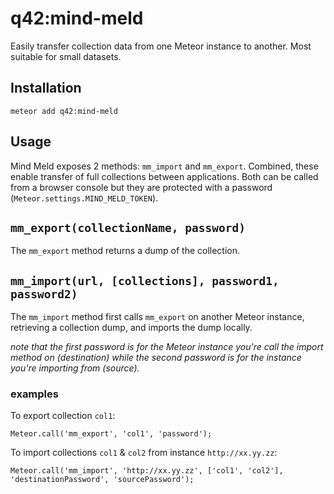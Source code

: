 # q42:mind-meld

Easily transfer collection data from one Meteor instance to another. Most suitable for small datasets.

## Installation

	meteor add q42:mind-meld

## Usage
Mind Meld exposes 2 methods: `mm_import` and `mm_export`. Combined, these enable transfer of full collections between applications. Both can be called from a browser console but they are protected with a password (`Meteor.settings.MIND_MELD_TOKEN`).

## `mm_export(collectionName, password)`
The `mm_export` method returns a dump of the collection.


## `mm_import(url, [collections], password1, password2)`
The `mm_import` method first calls `mm_export` on another Meteor instance, retrieving a collection dump, and imports the dump locally. 

_note that the first password is for the Meteor instance you're call the import method on (destination) while the second password is for the instance you're importing from (source)._

### examples

To export collection `col1`:

	Meteor.call('mm_export', 'col1', 'password');

To import collections `col1` & `col2` from instance `http://xx.yy.zz`:

	Meteor.call('mm_import', 'http://xx.yy.zz', ['col1', 'col2'], 'destinationPassword', 'sourcePassword');
